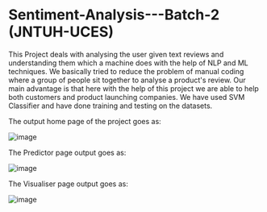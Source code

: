# Sentiment-Analysis---Batch-2 (JNTUH-UCES)

This Project deals with analysing the user given text reviews and understanding them which a machine does with the help of NLP and ML techniques.
We basically tried to reduce the problem of manual coding where a group of people sit together to analyse a product's review. 
Our main advantage is that here with the help of this project we are able to help both customers and product launching companies.
We have used SVM Classifier and have done training and testing on the datasets.

The output home page of the project goes as: 

![image](https://github.com/krishnavamsi7656/Sentiment-Analysis---Batch-2/assets/120527023/4d11ea26-e932-4d9e-b121-c3d28df66388)


The Predictor page output goes as:

![image](https://github.com/krishnavamsi7656/Sentiment-Analysis---Batch-2/assets/120527023/8e5f834b-9a3f-4fe8-9fd9-1d5bc739bab5)


The Visualiser page output goes as:

![image](https://github.com/krishnavamsi7656/Sentiment-Analysis---Batch-2/assets/120527023/80baa216-5922-44d1-94ae-f571426a4a44)
